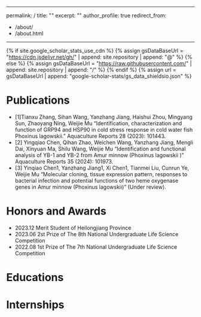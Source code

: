 <!--
 * @Author: Yanzhang Jiang resicojyz@gmail.com
 * @Date: 2024-12-19 15:05:10
 * @LastEditors: Yanzhang Jiang resicojyz@gmail.com
 * @LastEditTime: 2025-01-24 15:11:45
 * @FilePath: /yanzhangjiang.github.io/_pages/about.md
 * @Description: 这是默认设置,请设置`customMade`, 打开koroFileHeader查看配置 进行设置: https://github.com/OBKoro1/koro1FileHeader/wiki/%E9%85%8D%E7%BD%AE
-->
---
permalink: /
title: ""
excerpt: ""
author_profile: true
redirect_from: 
  - /about/
  - /about.html
---

{% if site.google_scholar_stats_use_cdn %}
{% assign gsDataBaseUrl = "https://cdn.jsdelivr.net/gh/" | append: site.repository | append: "@" %}
{% else %}
{% assign gsDataBaseUrl = "https://raw.githubusercontent.com/" | append: site.repository | append: "/" %}
{% endif %}
{% assign url = gsDataBaseUrl | append: "google-scholar-stats/gs_data_shieldsio.json" %}

<span class='anchor' id='about-me'></span>
<!--
</span></strong></a> 
-->

# Publications 
- [1]Tianxu Zhang, Sihan Wang, Yanzhang Jiang, Haishui Zhou, Mingyang Sun, Zhaoyang Ning, Weijie Mu “Identification,
characterization and function of GRP94 and HSP90 in cold stress response in cold water fish Phoxinus lagowskii.”
Aquaculture Reports 28 (2023): 101443.
- [2] Yingqiao Chen, Qihan Zhao, Weichen Wang, Yanzhang Jiang, Mengli Dai, Xinyuan Ma, Shilu Wang, Weijie Mu
“Identification and functional analysis of YB-1 and YB-2 from Amur minnow (Phoxinus lagowskii )” Aquaculture Reports
35 (2024): 101973.
- [3] Yinqiao Chen1, Yanzhang Jiang1, Xi Chen1, Tianmei Liu, Cunrun Ye, Weijie Mu “Molecular cloning, tissue expression
pattern, responses to bacterial infection and potential functions of two heme oxygenase genes in Amur minnow (Phoxinus
lagowskii)” (Under review).


# Honors and Awards
- 2023.12 Merit Student of Heilongjiang Province
- 2023.06 2st Prize of The 8th National Undergraduate Life Science Competition
- 2022.08 1st Prize of The 7th National Undergraduate Life Science Competition
# Educations

# Internships
